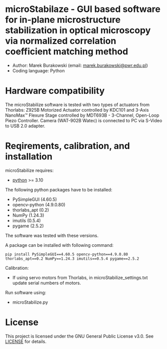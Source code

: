 # microStabilaze - GUI based software for in-plane microstructure stabilization in optical microscopy via normalized correlation coefficient matching method
- Author: Marek Burakowski (email: marek.burakowski@pwr.edu.pl)
- Coding language: Python 

# Hardware compatibility
The microStabilize software is tested with two types of actuators from Thorlabs: Z925B Motorized Actuator controlled by KDC101 and 3-Axis NanoMax™ Flexure Stage controlled by MDT693B - 3-Channel, Open-Loop Piezo Controller. Camera (WAT-902B Watec) is connected to PC via S-Video to USB 2.0 adapter.

# Reqirements, calibration, and installation
microStabilize requires:
- [python](https://www.python.org/downloads/) >= 3.10

The following python packages have to be installed:
- PySimpleGUI (4.60.5)
- opencv-python (4.9.0.80)
- thorlabs_apt (0.2)
- NumPy (1.24.3)
- imutils (0.5.4)
- pygame (2.5.2)

The software was tested with these versions.

A package can be installed with following command:
```
pip install PySimpleGUI==4.60.5 opencv-python==4.9.0.80 thorlabs_apt==0.2 NumPy==1.24.3 imutils==0.5.4 pygame==2.5.2 
```

Calibration:
- If using servo motors from Thorlabs, in microStabilize_settings.txt update serial numbers of motors.

Run software using:
- microStabilize.py


# License
This project is licensed under the GNU General Public License v3.0. See [LICENSE](LICENSE) for details.
